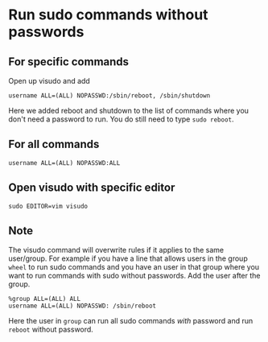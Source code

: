 # Run sudo commands without passwords

## For specific commands
Open up visudo and add

```
username ALL=(ALL) NOPASSWD:/sbin/reboot, /sbin/shutdown
```
Here we added reboot and shutdown to the list of commands where you don't need a password to run.
You do still need to type `sudo reboot`.

## For all commands

```
username ALL=(ALL) NOPASSWD:ALL
```

## Open visudo with specific editor

```
sudo EDITOR=vim visudo
```

## Note
The visudo command will overwrite rules if it applies to the same user/group.
For example if you have a line that allows users in the group `wheel` to run sudo commands
and you have an user in that group where you want to run commands with sudo without passwords.
Add the user after the group.

```
%group ALL=(ALL) ALL
username ALL=(ALL) NOPASSWD: /sbin/reboot
```
Here the user in `group` can run all sudo commands _with_ password and run `reboot` without password.

